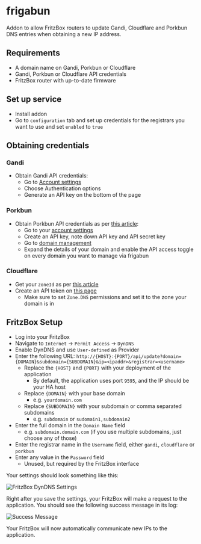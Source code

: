 # frigabun

Addon to allow FritzBox routers to update Gandi, Cloudflare and Porkbun DNS entries when obtaining a new IP address.

## Requirements
- A domain name on Gandi, Porkbun or Cloudflare
- Gandi, Porkbun or Cloudflare API credentials
- FritzBox router with up-to-date firmware

## Set up service

- Install addon
- Go to `configuration` tab and set up credentials for the registrars you want to use and set `enabled` to `true`

## Obtaining credentials

### Gandi

- Obtain Gandi API credentials: 
  - Go to [Account settings](https://account.gandi.net/en)
  - Choose Authentication options 
  - Generate an API key on the bottom of the page

### Porkbun

- Obtain Porkbun API credentials as per [this article](https://kb.porkbun.com/article/190-getting-started-with-the-porkbun-api):
  - Go to your [account settings](https://porkbun.com/account/api)
  - Create an API key, note down API key and API secret key
  - Go to [domain management](https://porkbun.com/account/domains)
  - Expand the details of your domain and enable the API access toggle on every domain you want to manage via frigabun

### Cloudflare

- Get your `zoneId` as per [this article](https://developers.cloudflare.com/fundamentals/setup/find-account-and-zone-ids/)
- Create an API token on [this page](https://dash.cloudflare.com/profile/api-tokens)
  - Make sure to set `Zone.DNS` permissions and set it to the zone your domain is in

## FritzBox Setup
- Log into your FritzBox
- Navigate to `Internet` -> `Permit Access` -> `DynDNS`
- Enable DynDNS and use `User-defined` as Provider
- Enter the following URL: `http://{HOST}:{PORT}/api/update?domain={DOMAIN}&subdomain={SUBDOMAIN}&ip=<ipaddr>&registrar=<username>`
  - Replace the `{HOST}` and `{PORT}` with your deployment of the application
    - By default, the application uses port `9595`, and the IP should be your HA host
  - Replace `{DOMAIN}` with your base domain
    - e.g. `yourdomain.com`
  - Replace `{SUBDOMAIN}` with your subdomain or comma separated subdomains
    - e.g. `subdomain` or `sudomain1,subdomain2`
- Enter the full domain in the `Domain Name` field
  - e.g. `subdomain.domain.com` (if you use multiple subdomains, just choose any of those)
- Enter the registrar name in the `Username` field, either `gandi`, `cloudflare` or `porkbun`
- Enter any value in the `Password` field
  - Unused, but required by the FritzBox interface

Your settings should look something like this:

![](https://kore.cc/fritzgandi/fbsettings.png "FritzBox DynDNS Settings")

Right after you save the settings, your FritzBox will make a request to the application. You should see the following
success message in its log:

![](https://kore.cc/fritzgandi/success-frigabun.png "Success Message")

Your FritzBox will now automatically communicate new IPs to the application. 
